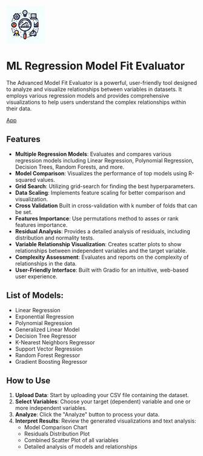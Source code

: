 <img src="icon.jpeg" width="100" height="auto">

# ML Regression Model Fit Evaluator

The Advanced Model Fit Evaluator is a powerful, user-friendly tool designed to analyze and visualize relationships between variables in datasets. It employs various regression models and provides comprehensive visualizations to help users understand the complex relationships within their data.

[App](https://huggingface.co/spaces/reab5555/Data-Distribution-Fit)

## Features

- **Multiple Regression Models**: Evaluates and compares various regression models including Linear Regression, Polynomial Regression, Decision Trees, Random Forests, and more.
- **Model Comparison**: Visualizes the performance of top models using R-squared values.
- **Grid Search**: Utilizing grid-search for finding the best hyperparameters.
- **Data Scaling**: Implements feature scaling for better comparison and visualization.
- **Cross Validation** Built in cross-validation with k number of folds that can be set.
- **Features Importance**: Use permutations method to asses or rank features importance.
- **Residual Analysis**: Provides a detailed analysis of residuals, including distribution and normality tests.
- **Variable Relationship Visualization**: Creates scatter plots to show relationships between independent variables and the target variable.
- **Complexity Assessment**: Evaluates and reports on the complexity of relationships in the data.
- **User-Friendly Interface**: Built with Gradio for an intuitive, web-based user experience.

## List of Models:
  - Linear Regression
  - Exponential Regression
  - Polynomial Regression
  - Generalized Linear Model
  - Decision Tree Regressor
  - K-Nearest Neighbors Regressor
  - Support Vector Regression
  - Random Forest Regressor
  - Gradient Boosting Regressor
    
## How to Use

1. **Upload Data**: Start by uploading your CSV file containing the dataset.
2. **Select Variables**: Choose your target (dependent) variable and one or more independent variables.
3. **Analyze**: Click the "Analyze" button to process your data.
4. **Interpret Results**: Review the generated visualizations and text analysis:
   - Model Comparison Chart
   - Residuals Distribution Plot
   - Combined Scatter Plot of all variables
   - Detailed analysis of models and relationships

